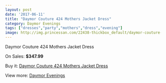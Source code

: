 ```yaml
---
layout: post
date: '2017-06-11'
title: "Daymor Couture 424 Mothers Jacket Dress"
category: Daymor Evenings
tags: ["dresses","party","mothers","dress","evening"]
image: http://img.princessan.com/22438-thickbox_default/daymor-couture-424-mothers-jacket-dress.jpg
---
```

Daymor Couture 424 Mothers Jacket Dress

On Sales: **$347.99**
<a href="https://www.princessan.com/en/daymor-evenings/10217-daymor-couture-424-mothers-jacket-dress.html"><amp-img layout="responsive" width="600" height="600" src="//img.princessan.com/22438-thickbox_default/daymor-couture-424-mothers-jacket-dress.jpg" alt="Daymor Couture 424 Mothers Jacket Dress 0" /></a>
<a href="https://www.princessan.com/en/daymor-evenings/10217-daymor-couture-424-mothers-jacket-dress.html"><amp-img layout="responsive" width="600" height="600" src="//img.princessan.com/22441-thickbox_default/daymor-couture-424-mothers-jacket-dress.jpg" alt="Daymor Couture 424 Mothers Jacket Dress 1" /></a>
<a href="https://www.princessan.com/en/daymor-evenings/10217-daymor-couture-424-mothers-jacket-dress.html"><amp-img layout="responsive" width="600" height="600" src="//img.princessan.com/22440-thickbox_default/daymor-couture-424-mothers-jacket-dress.jpg" alt="Daymor Couture 424 Mothers Jacket Dress 2" /></a>
<a href="https://www.princessan.com/en/daymor-evenings/10217-daymor-couture-424-mothers-jacket-dress.html"><amp-img layout="responsive" width="600" height="600" src="//img.princessan.com/22439-thickbox_default/daymor-couture-424-mothers-jacket-dress.jpg" alt="Daymor Couture 424 Mothers Jacket Dress 3" /></a>

Buy it: [Daymor Couture 424 Mothers Jacket Dress](https://www.princessan.com/en/daymor-evenings/10217-daymor-couture-424-mothers-jacket-dress.html "Daymor Couture 424 Mothers Jacket Dress")

View more: [Daymor Evenings](https://www.princessan.com/en/17-daymor-evenings "Daymor Evenings")